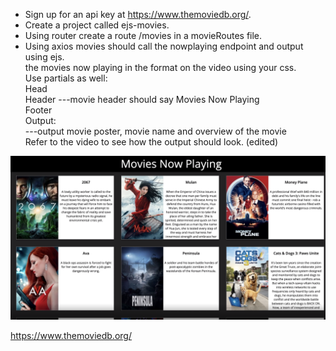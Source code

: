 - Sign up for an api key at https://www.themoviedb.org/.  
- Create a project called ejs-movies.  
- Using router create a route /movies in a movieRoutes file.  
- Using axios movies should call the nowplaying endpoint and output using ejs.   
  the movies now playing in the format on the video using your css.  
Use partials as well:  
Head  
Header ---movie header should say Movies Now Playing  
Footer  
Output:  
---output movie poster, movie name and overview of the movie  
Refer to the video to see how the output should look. (edited)

![](mediaFolder/MovieListedOutput.png)


https://www.themoviedb.org/